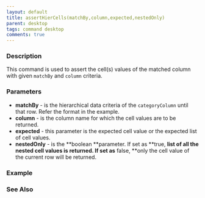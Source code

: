 ```yaml
---
layout: default
title: assertHierCells(matchBy,column,expected,nestedOnly)
parent: desktop
tags: command desktop
comments: true
---
```


### Description

This command is used to assert the cell(s) values of the matched column with given `matchBy` and `column` criteria.

### Parameters

- **matchBy** -  is the hierarchical data criteria of the `categoryColumn` until that row. Refer the format in the example.
- **column** -  is the column name for which the cell values are to be returned.
- **expected** -  this parameter is the expected cell value or the expected list of cell values.
- **nestedOnly** -  is the **boolean **parameter. If set as **true, **list of all the nested cell values is returned. If set as** false, **only the cell value of the current row will be returned.

### Example


### See Also
